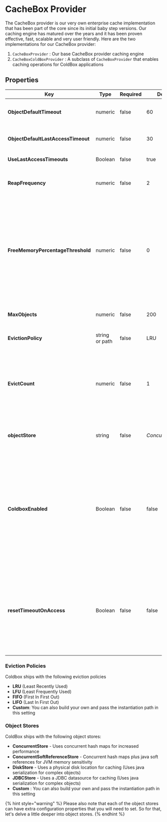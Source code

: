 # CacheBox Provider

The CacheBox provider is our very own enterprise cache implementation that has been part of the core since its initial baby step versions. Our caching engine has matured over the years and it has been proven effective, fast, scalable and very user friendly. Here are the two implementations for our CacheBox provider:

1. `CacheBoxProvider` : Our base CacheBox provider caching engine
2. `CacheBoxColdBoxProvider` : A subclass of `CacheBoxProvider` that enables caching operations for ColdBox applications

## Properties

| Key                                | Type           | Required | Default           | Description                                                                                                                                                                                                                    |
| ---------------------------------- | -------------- | -------- | ----------------- | ------------------------------------------------------------------------------------------------------------------------------------------------------------------------------------------------------------------------------ |
| **ObjectDefaultTimeout**           | numeric        | false    | 60                | The default lifespan of an object in minutes                                                                                                                                                                                   |
| **ObjectDefaultLastAccessTimeout** | numeric        | false    | 30                | The default last access or idle timeout in minutes                                                                                                                                                                             |
| **UseLastAccessTimeouts**          | Boolean        | false    | true              | Use or not idle timeouts                                                                                                                                                                                                       |
| **ReapFrequency**                  | numeric        | false    | 2                 | The delay in minutes to produce a cache reap (Not guaranteed)                                                                                                                                                                  |
| **FreeMemoryPercentageThreshold**  | numeric        | false    | 0                 | The numerical percentage threshold of free JVM memory to have available before caching. If the JVM free memory falls below this setting, the cache will run the eviction policies in order to cache new objects. (0=Unlimited) |
| **MaxObjects**                     | numeric        | false    | 200               | The maximum number of objects for the cache                                                                                                                                                                                    |
| **EvictionPolicy**                 | string or path | false    | LRU               | The eviction policy algorithm class to use.\*                                                                                                                                                                                  |
| **EvictCount**                     | numeric        | false    | 1                 | The number of objects to evict once an execution of the policy is requested. You can increase this to make your evictions more aggressive                                                                                      |
| **objectStore**                    | string         | false    | _ConcurrentStore_ | ConcurrentStore     The object store to use for caching objects.\*\*                                                                                                                                                           |
| **ColdboxEnabled**                 | Boolean        | false    | false             | A flag that switches on/off the usage of either a plain vanilla CacheBox provider or a ColdBox enhanced provider. This must be true when used within a ColdBox application and it applies for the default cache ONLY.          |
| **resetTimeoutOnAccess**           | Boolean        | false    | false             | If true, then when cached objects are retrieved their timeout will be reset to its original value and thus elongating the survival strategy of the items. Much how session storages work.                                      |

### Eviction Policies

Coldbox ships with the following eviction policies

* **LRU** (Least Recently Used)
* **LFU** (Least Frequently Used)
* **FIFO** (First In First Out)
* **LIFO** (Last In First Out)
* **Custom**: You can also build your own and pass the instantiation path in this setting

### Object Stores

ColdBox ships with the following object stores:

* **ConcurrentStore** - Uses concurrent hash maps for increased performance
* **ConcurrentSoftReferenceStore** - Concurrent hash maps plus java soft references for JVM memory sensitivity
* **DiskStore** - Uses a physical disk location for caching (Uses java serialization for complex objects)
* **JDBCStore** - Uses a JDBC datasource for caching (Uses java serialization for complex objects)
* **Custom** : You can also build your own and pass the instantiation path in this setting

{% hint style="warning" %}
Please also note that each of the object stores can have extra configuration properties that you will need to set. So for that, let's delve a little deeper into object stores.
{% endhint %}
